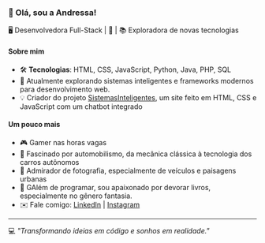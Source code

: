 ### 🌟 Olá, sou a Andressa!  

🖥️ Desenvolvedora Full-Stack | 🚀  | 📚 Exploradora de novas tecnologias  

#### Sobre mim  
- 🛠️ **Tecnologias**: HTML, CSS, JavaScript, Python, Java, PHP, SQL
- 🌱 Atualmente explorando sistemas inteligentes e frameworks modernos para desenvolvimento web.
- 💡 Criador do projeto [SistemasInteligentes](https://github.com/santorininxz/SistemasInteligentes), um site feito em HTML, CSS e JavaScript com um chatbot integrado

#### Um pouco mais  
- 🎮 Gamer nas horas vagas 
- 🚗 Fascinado por automobilismo, da mecânica clássica à tecnologia dos carros autônomos  
- 📸 Admirador de fotografia, especialmente de veículos e paisagens urbanas 
- 📖 GAlém de programar, sou apaixonado por devorar livros, especialmente no gênero fantasia.
- ✉️ Fale comigo: [LinkedIn](https://www.linkedin.com/in/andressamaria154/) | [Instagram](https://www.instagram.com/santorinidev_/)  

---
💻 *"Transformando ideias em código e sonhos em realidade."*  

